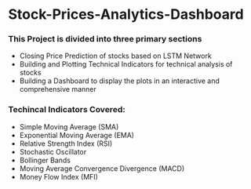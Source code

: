 # Stock-Prices-Analytics-Dashboard

### This Project is divided into three primary sections

* Closing Price Prediction of stocks based on LSTM Network
* Building and Plotting Technical Indicators for technical analysis of stocks
* Building a Dashboard to display the plots in an interactive and comprehensive manner

### Techincal Indicators Covered:

* Simple Moving Average (SMA)
* Exponential Moving Average (EMA)
* Relative Strength Index (RSI)
* Stochastic Oscillator
* Bollinger Bands
* Moving Average Convergence Divergence (MACD)
* Money Flow Index (MFI)
